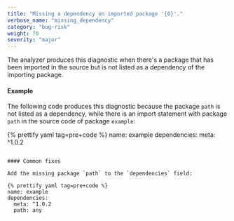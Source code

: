 ```yaml
---
title: "Missing a dependency on imported package '{0}'."
verbose_name: "missing_dependency"
category: "bug-risk"
weight: 70
severity: "major"
---
```

The analyzer produces this diagnostic when there's a package that has been
imported in the source but is not listed as a dependency of the
importing package.

#### Example

The following code produces this diagnostic because the package `path` is
not listed as a dependency, while there is an import statement
with package `path` in the source code of package `example`:

{% prettify yaml tag=pre+code %}
name: example
dependencies:
  meta: ^1.0.2
```

#### Common fixes

Add the missing package `path` to the `dependencies` field:

{% prettify yaml tag=pre+code %}
name: example
dependencies:
  meta: ^1.0.2
  path: any
```
